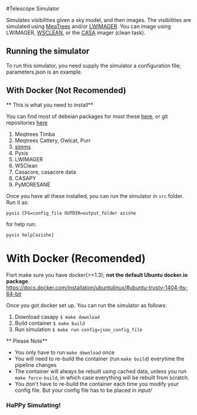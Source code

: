 #Telescope Simulator

Simulates visibilities given a sky model, and then images. 
The visibilities are simulated using [MeqTrees](http://meqtrees.net) 
and/or [LWIMAGER](https://github.com/ska-sa/lwimager). 
You can image using LWIMAGER, [WSCLEAN](http://sourceforge.net/projects/wsclean), or the [CASA](http://casa.nrao.edu/index.shtml) imager (clean task).

## Running the simulator
To run this simulator, you need supply the simulator a configuration file; parameters.json is an example.

## With Docker (Not Recomended)

** This is what you need to install** 

You can find most of debeian packages for most these [here](https://launchpad.net/~radio-astro/+archive/ubuntu/main), or git repositories [here](github.com/ska-sa)
1. Meqtrees Timba
2. Meqtrees Cattery, Owlcat, Purr
3. [simms](https://github.com/sphemakh/simms)
4. Pyxis
5. LWIMAGER
6. WSClean
7. Casacore, casacore data
8. CASAPY
9. PyMORESANE

Once you have all these installed, you can run the simulator in `src` folder. Run it as:
```
pyxis CFG=config_file OUTDIR=output_folder azishe
```
for help run:
```
pyxis help[azishe]
```

# With Docker (Recomended)
Fisrt make sure you have docker(>=1.3); **not the default Ubuntu docker.io package**.   
https://docs.docker.com/installation/ubuntulinux/#ubuntu-trusty-1404-lts-64-bit

Once you got docker set up. You can run the simulator as follows:

1. Download casapy `$ make download`
2. Build container `$ make build`
3. Run simulation `$ make run config=json_config_file`

** Please Note**

* You only have to run `make download` once
* You will need to re-build the container (run `make build`) everytime the pipeline changes
* The container will always be rebuilt using cached data, unless you run `make force-build`,
in which case everything will be rebuilt from scratch.
* You don't have to re-build the container each time you modify your config file. But your config file has to be placed in *input/*

### HaPPy Simulating!
